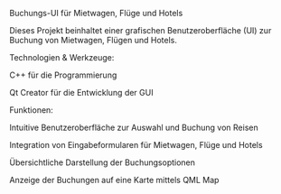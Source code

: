 Buchungs-UI für Mietwagen, Flüge und Hotels

Dieses Projekt beinhaltet einer grafischen Benutzeroberfläche (UI) zur Buchung von Mietwagen, Flügen und Hotels.

Technologien & Werkzeuge:

C++ für die Programmierung

Qt Creator für die Entwicklung der GUI

Funktionen:

Intuitive Benutzeroberfläche zur Auswahl und Buchung von Reisen

Integration von Eingabeformularen für Mietwagen, Flüge und Hotels

Übersichtliche Darstellung der Buchungsoptionen

Anzeige der Buchungen auf eine Karte mittels QML Map
